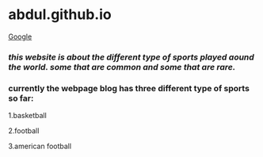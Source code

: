 # abdul.github.io
[Google](https://abdulrazeg.github.io//) 

### *this website is about the different type of sports played aound the world. some that are common and some that are rare.*

### currently the webpage blog has three different type of sports so far:

1.basketball

2.football

3.american football
